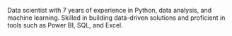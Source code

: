 Data scientist with 7 years of experience in Python, data analysis, and machine learning. Skilled in building data-driven solutions and
proficient in tools such as Power BI, SQL, and Excel.

<!---
mayurimhetre/mayurimhetre is a ✨ special ✨ repository because its `README.md` (this file) appears on your GitHub profile.
You can click the Preview link to take a look at your changes.
--->
